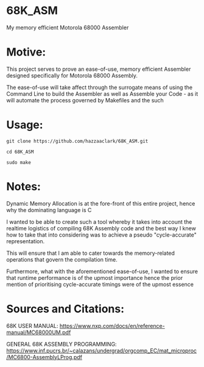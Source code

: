 # 68K_ASM
My memory efficient Motorola 68000 Assembler 

# Motive:

This project serves to prove an ease-of-use, memory efficient Assembler designed specifically for Motorola 68000 Assembly.

The ease-of-use will take affect through the surrogate means of using the Command Line to build the Assembler as well
as Assemble your Code - as it will automate the process governed by Makefiles and the such

# Usage:

``git clone https://github.com/hazzaaclark/68K_ASM.git``

``cd 68K_ASM``

``sudo make``

# Notes:

Dynamic Memory Allocation is at the fore-front of this entire project, hence why the dominating language is C

I wanted to be able to create such a tool whereby it takes into account the realtime logistics of compiling 68K Assembly code
and the best way I knew how to take that into considering was to achieve a pseudo "cycle-accurate" representation.

This will ensure that I am able to cater towards the memory-related operations that govern the compilation time.

Furthermore, what with the aforementioned ease-of-use, I wanted to ensure that runtime performance is of the upmost importance
hence the prior mention of prioritising cycle-accurate timings were of the upmost essence

# Sources and Citations:

68K USER MANUAL: https://www.nxp.com/docs/en/reference-manual/MC68000UM.pdf

GENERAL 68K ASSEMBLY PROGRAMMING: https://www.inf.pucrs.br/~calazans/undergrad/orgcomp_EC/mat_microproc/MC6800-AssemblyLProg.pdf
